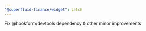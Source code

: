 ```yaml
---
"@superfluid-finance/widget": patch
---
```


Fix @hookform/devtools dependency & other minor improvements
